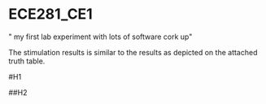 ECE281_CE1
==========

" my first lab experiment with lots of software cork up"

The stimulation results is similar to the results as depicted on the attached truth table.

#H1

##H2

